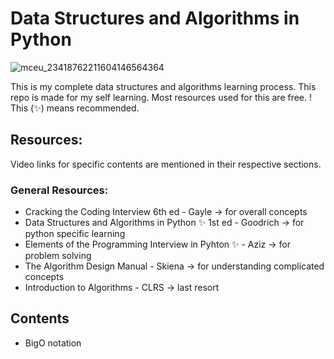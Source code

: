 # Data Structures and Algorithms in Python

![mceu_23418762211604146564364](https://user-images.githubusercontent.com/70666023/124493185-aed8be00-ddf8-11eb-8253-ca3d26064acd.jpg)

This is my complete data structures and algorithms learning process. 
This repo is made for my self learning. Most resources used for this are free.
! This (✨) means recommended.

## Resources:
Video links for specific contents are mentioned in their respective sections.
### General Resources:
* Cracking the Coding Interview 6th ed - Gayle -> for overall concepts
* Data Structures and Algorithms in Python ✨ 1st ed - Goodrich -> for python specific learning 
* Elements of the Programming Interview in Pyhton ✨ - Aziz -> for problem solving
* The Algorithm Design Manual - Skiena -> for understanding complicated concepts
* Introduction to Algorithms - CLRS -> last resort

## Contents
* BigO notation

